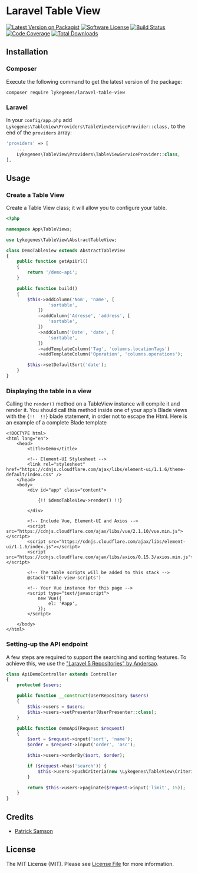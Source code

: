 # Laravel Table View

[![Latest Version on Packagist][ico-version]][link-packagist]
[![Software License][ico-license]](LICENSE.md)
[![Build Status][ico-travis]][link-travis]
[![Code Coverage][ico-coveralls]][link-coveralls]
[![Total Downloads][ico-downloads]][link-downloads]

## Installation

### Composer

Execute the following command to get the latest version of the package:

```terminal
composer require lykegenes/laravel-table-view
```

### Laravel

In your `config/app.php` add `Lykegenes\TableView\Providers\TableViewServiceProvider::class,` to the end of the `providers` array:

```php
'providers' => [
    ...
    Lykegenes\TableView\Providers\TableViewServiceProvider::class,
],
```

## Usage

### Create a Table View

Create a Table View class; it will allow you to configure your table.

```php
<?php

namespace App\TableViews;

use Lykegenes\TableView\AbstractTableView;

class DemoTableView extends AbstractTableView
{
    public function getApiUrl()
    {
        return '/demo-api';
    }

    public function build()
    {
        $this->addColumn('Nom', 'name', [
                'sortable',
            ])
            ->addColumn('Adresse', 'address', [
                'sortable',
            ])
            ->addColumn('Date', 'date', [
                'sortable',
            ])
            ->addTemplateColumn('Tag', 'columns.locationTags')
            ->addTemplateColumn('Operation', 'columns.operations');

        $this->setDefaultSort('date');
    }
}
```

### Displaying the table in a view

Calling the `render()` method on a TableView instance will compile it and render it.
You should call this method inside one of your app's Blade views with the `{!!  !!}`
blade statement, in order not to escape the Html.
Here is an example of a complete Blade template

```blade
<!DOCTYPE html>
<html lang="en">
    <head>
        <title>Demo</title>

        <!-- Element-UI Stylesheet -->
        <link rel="stylesheet" href="https://cdnjs.cloudflare.com/ajax/libs/element-ui/1.1.6/theme-default/index.css" />
    </head>
    <body>
        <div id="app" class="content">

            {!! $demoTableView->render() !!}

        </div>

        <!-- Include Vue, Element-UI and Axios -->
        <script src="https://cdnjs.cloudflare.com/ajax/libs/vue/2.1.10/vue.min.js"></script>
        <script src="https://cdnjs.cloudflare.com/ajax/libs/element-ui/1.1.6/index.js"></script>
        <script src="https://cdnjs.cloudflare.com/ajax/libs/axios/0.15.3/axios.min.js"></script>

        <!-- The table scripts will be added to this stack -->
        @stack('table-view-scripts')

        <!-- Your Vue instance for this page -->
        <script type="text/javascript">
            new Vue({
                el: '#app',
            });
        </script>

    </body>
</html>
```

### Setting-up the API endpoint

A few steps are required to support the searching and sorting features.
To achieve this, we use the ["Laravel 5 Repositories" by Andersao](https://github.com/andersao/l5-repository).

```php
class ApiDemoController extends Controller
{
    protected $users;

    public function __construct(UserRepository $users)
    {
        $this->users = $users;
        $this->users->setPresenter(UserPresenter::class);
    }

    public function demoApi(Request $request)
    {
        $sort = $request->input('sort', 'name');
        $order = $request->input('order', 'asc');

        $this->users->orderBy($sort, $order);

        if ($request->has('search')) {
            $this->users->pushCriteria(new \Lykegenes\TableView\Criteria\SearchCriteria(['name', 'email'], $request->input('search')));
        }

        return $this->users->paginate($request->input('limit', 15));
    }
}
```

## Credits

- [Patrick Samson][link-author]

## License

The MIT License (MIT). Please see [License File](LICENSE.md) for more information.

[ico-version]: https://img.shields.io/packagist/v/lykegenes/laravel-table-view.svg
[ico-license]: https://img.shields.io/packagist/l/lykegenes/laravel-table-view.svg
[ico-travis]: https://img.shields.io/travis/Lykegenes/laravel-table-view/master.svg
[ico-coveralls]: https://img.shields.io/coveralls/Lykegenes/laravel-table-view.svg
[ico-downloads]: https://img.shields.io/packagist/dt/lykegenes/laravel-table-view.svg

[link-packagist]: https://packagist.org/packages/lykegenes/laravel-table-view
[link-travis]: https://travis-ci.org/Lykegenes/laravel-table-view
[link-coveralls]: https://coveralls.io/github/Lykegenes/laravel-table-view
[link-downloads]: https://packagist.org/packages/lykegenes/laravel-table-view
[link-author]: https://github.com/lykegenes
[link-contributors]: ../../contributors
